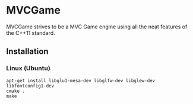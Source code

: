 MVCGame
=====================

MVCGame strives to be a MVC Game engine
using all the neat features of the C++11 standard.


Installation
------------

### Linux (Ubuntu)

```
apt-get install libglu1-mesa-dev libglfw-dev libglew-dev libfontconfig1-dev
cmake .
make
```